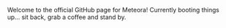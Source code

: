 Welcome to the official GitHub page for Meteora! Currently booting things up... sit back, grab a coffee and stand by. 
